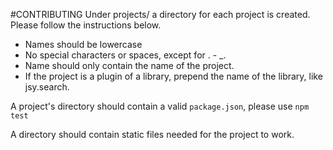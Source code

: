 #CONTRIBUTING
Under projects/ a directory for each project is created. Please follow the instructions below.

* Names should be lowercase
* No special characters or spaces, except for . - _.
* Name should only contain the name of the project. 
* If the project is a plugin of a library, prepend the name of the library, like jsy.search.

A project's directory should contain a valid ```package.json```, please use ```npm test``` 

A  directory should contain static files needed for the project to work. 

